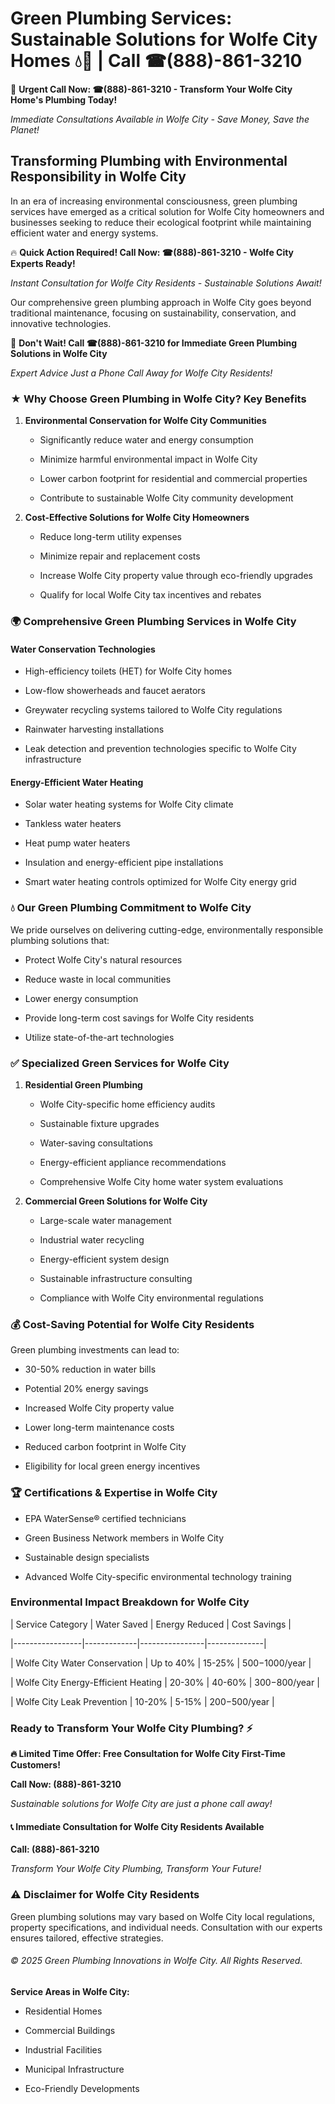 # Green Plumbing Services: Sustainable Solutions for Wolfe City Homes 💧🌿 | Call ☎(888)-861-3210

🚨 **Urgent Call Now: ☎(888)-861-3210 - Transform Your Wolfe City Home's Plumbing Today!**
*Immediate Consultations Available in Wolfe City - Save Money, Save the Planet!*

## Transforming Plumbing with Environmental Responsibility in Wolfe City

In an era of increasing environmental consciousness, green plumbing services have emerged as a critical solution for Wolfe City homeowners and businesses seeking to reduce their ecological footprint while maintaining efficient water and energy systems. 

🔥 **Quick Action Required! Call Now: ☎(888)-861-3210 - Wolfe City Experts Ready!**
*Instant Consultation for Wolfe City Residents - Sustainable Solutions Await!*

Our comprehensive green plumbing approach in Wolfe City goes beyond traditional maintenance, focusing on sustainability, conservation, and innovative technologies.

🚨 **Don't Wait! Call ☎(888)-861-3210 for Immediate Green Plumbing Solutions in Wolfe City**
*Expert Advice Just a Phone Call Away for Wolfe City Residents!*

### ★ Why Choose Green Plumbing in Wolfe City? Key Benefits

1. **Environmental Conservation for Wolfe City Communities** 
   - Significantly reduce water and energy consumption
   - Minimize harmful environmental impact in Wolfe City
   - Lower carbon footprint for residential and commercial properties
   - Contribute to sustainable Wolfe City community development

2. **Cost-Effective Solutions for Wolfe City Homeowners** 
   - Reduce long-term utility expenses
   - Minimize repair and replacement costs
   - Increase Wolfe City property value through eco-friendly upgrades
   - Qualify for local Wolfe City tax incentives and rebates

### 🌍 Comprehensive Green Plumbing Services in Wolfe City

#### Water Conservation Technologies
- High-efficiency toilets (HET) for Wolfe City homes
- Low-flow showerheads and faucet aerators
- Greywater recycling systems tailored to Wolfe City regulations
- Rainwater harvesting installations
- Leak detection and prevention technologies specific to Wolfe City infrastructure

#### Energy-Efficient Water Heating
- Solar water heating systems for Wolfe City climate
- Tankless water heaters
- Heat pump water heaters
- Insulation and energy-efficient pipe installations
- Smart water heating controls optimized for Wolfe City energy grid

### 💧 Our Green Plumbing Commitment to Wolfe City

We pride ourselves on delivering cutting-edge, environmentally responsible plumbing solutions that:
- Protect Wolfe City's natural resources
- Reduce waste in local communities
- Lower energy consumption
- Provide long-term cost savings for Wolfe City residents
- Utilize state-of-the-art technologies

### ✅ Specialized Green Services for Wolfe City

1. **Residential Green Plumbing**
   - Wolfe City-specific home efficiency audits
   - Sustainable fixture upgrades
   - Water-saving consultations
   - Energy-efficient appliance recommendations
   - Comprehensive Wolfe City home water system evaluations

2. **Commercial Green Solutions for Wolfe City**
   - Large-scale water management
   - Industrial water recycling
   - Energy-efficient system design
   - Sustainable infrastructure consulting
   - Compliance with Wolfe City environmental regulations

### 💰 Cost-Saving Potential for Wolfe City Residents

Green plumbing investments can lead to:
- 30-50% reduction in water bills
- Potential 20% energy savings
- Increased Wolfe City property value
- Lower long-term maintenance costs
- Reduced carbon footprint in Wolfe City
- Eligibility for local green energy incentives

### 🏆 Certifications & Expertise in Wolfe City

- EPA WaterSense® certified technicians
- Green Business Network members in Wolfe City
- Sustainable design specialists
- Advanced Wolfe City-specific environmental technology training

### Environmental Impact Breakdown for Wolfe City

| Service Category | Water Saved | Energy Reduced | Cost Savings |
|-----------------|-------------|----------------|--------------|
| Wolfe City Water Conservation | Up to 40% | 15-25% | $500-$1000/year |
| Wolfe City Energy-Efficient Heating | 20-30% | 40-60% | $300-$800/year |
| Wolfe City Leak Prevention | 10-20% | 5-15% | $200-$500/year |

### Ready to Transform Your Wolfe City Plumbing? ⚡

**🔥 Limited Time Offer: Free Consultation for Wolfe City First-Time Customers!**

**Call Now: (888)-861-3210**
*Sustainable solutions for Wolfe City are just a phone call away!*

#### 📞 Immediate Consultation for Wolfe City Residents Available

**Call: (888)-861-3210**
*Transform Your Wolfe City Plumbing, Transform Your Future!*

### ⚠️ Disclaimer for Wolfe City Residents

Green plumbing solutions may vary based on Wolfe City local regulations, property specifications, and individual needs. Consultation with our experts ensures tailored, effective strategies.

###### © 2025 Green Plumbing Innovations in Wolfe City. All Rights Reserved.

**Service Areas in Wolfe City:** 
- Residential Homes
- Commercial Buildings
- Industrial Facilities
- Municipal Infrastructure
- Eco-Friendly Developments